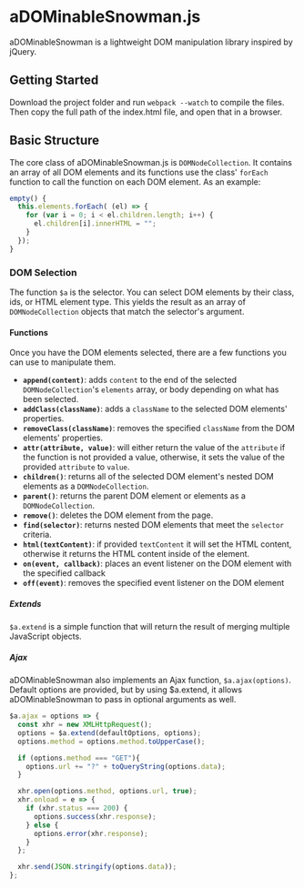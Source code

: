 # aDOMinableSnowman.js

aDOMinableSnowman is a  lightweight DOM manipulation library inspired by jQuery.

## Getting Started

Download the project folder and run `webpack --watch` to compile the files. Then
copy the full path of the index.html file, and open that in a browser.

## Basic Structure

The core class of aDOMinableSnowman.js is `DOMNodeCollection`. It contains an array of all DOM elements and its functions use the class' `forEach` function to call the function on each DOM element. As an example:

```javascript
empty() {
  this.elements.forEach( (el) => {
    for (var i = 0; i < el.children.length; i++) {
      el.children[i].innerHTML = "";
    }
  });
}
```

### DOM Selection

The function `$a` is the selector. You can select DOM elements by their class, ids, or HTML element type. This
yields the result as an array of `DOMNodeCollection` objects that match the selector's argument.

#### Functions

Once you have the DOM elements selected, there are a few functions you can use to manipulate them.

- <strong>`append(content)`</strong>: adds `content` to the end of the selected `DOMNodeCollection`'s `elements` array, or body depending on what has been selected.
- <strong>`addClass(className)`</strong>: adds a `className` to the selected DOM elements' properties.
- <strong>`removeClass(className)`</strong>: removes the specified `className` from the DOM elements' properties.
- <strong>`attr(attribute, value)`</strong>: will either return the value of the `attribute` if the function is not provided
a value, otherwise, it sets the value of the provided `attribute` to `value`.
- <strong>`children()`</strong>: returns all of the selected DOM element's nested DOM elements as a `DOMNodeCollection`.
- <strong>`parent()`</strong>: returns the parent DOM element or elements as a `DOMNodeCollection`.
- <strong>`remove()`</strong>: deletes the DOM element from the page.
- <strong>`find(selector)`</strong>: returns nested DOM elements that meet the `selector` criteria.
- <strong>`html(textContent)`</strong>: if provided `textContent` it will set the HTML content, otherwise it returns the
HTML content inside of the element.
- <strong>`on(event, callback)`</strong>: places an event listener on the DOM element with the specified callback
- <strong>`off(event)`</strong>: removes the specified event listener on the DOM element

##### Extends

`$a.extend` is a simple function that will return the result of merging multiple JavaScript objects.

##### Ajax

aDOMinableSnowman also implements an Ajax function, `$a.ajax(options)`. Default options are provided,
but by using $a.extend, it allows aDOMinableSnowman to pass in optional arguments as well.

```javascript
$a.ajax = options => {
  const xhr = new XMLHttpRequest();
  options = $a.extend(defaultOptions, options);
  options.method = options.method.toUpperCase();

  if (options.method === "GET"){
    options.url += "?" + toQueryString(options.data);
  }

  xhr.open(options.method, options.url, true);
  xhr.onload = e => {
    if (xhr.status === 200) {
      options.success(xhr.response);
    } else {
      options.error(xhr.response);
    }
  };

  xhr.send(JSON.stringify(options.data));
};
```
